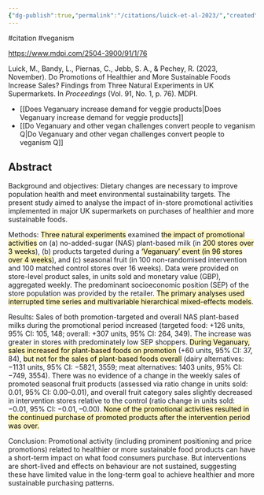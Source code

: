```yaml
---
{"dg-publish":true,"permalink":"/citations/luick-et-al-2023/","created":"2024-03-14T14:33:28.000+00:00","updated":"2025-09-28T23:47:34.747+01:00"}
---
```


#citation #veganism 

https://www.mdpi.com/2504-3900/91/1/76

Luick, M., Bandy, L., Piernas, C., Jebb, S. A., & Pechey, R. (2023, November). Do Promotions of Healthier and More Sustainable Foods Increase Sales? Findings from Three Natural Experiments in UK Supermarkets. In _Proceedings_ (Vol. 91, No. 1, p. 76). MDPI.

- [[Does Veganuary increase demand for veggie products\|Does Veganuary increase demand for veggie products]]
- [[Do Veganuary and other vegan challenges convert people to veganism Q\|Do Veganuary and other vegan challenges convert people to veganism Q]]
## Abstract

Background and objectives: Dietary changes are necessary to improve population health and meet environmental sustainability targets. The present study aimed to analyse the impact of in-store promotional activities implemented in major UK supermarkets on purchases of healthier and more sustainable foods. 

Methods: <mark style="background: #FFF3A3A6;">Three natural experiments</mark> examined <mark style="background: #FFF3A3A6;">the impact of promotional activities</mark> on (a) no-added-sugar (NAS) plant-based milk (in <mark style="background: #FFF3A3A6;">200 stores over 3 weeks</mark>), (b) products targeted during a <mark style="background: #FFF3A3A6;">‘Veganuary’ event (in 96 stores over 4 weeks</mark>), and (c) seasonal fruit (in 100 non-randomised intervention and 100 matched control stores over 16 weeks). Data were provided on store-level product sales, in units sold and monetary value (GBP), aggregated weekly. The predominant socioeconomic position (SEP) of the store population was provided by the retailer. <mark style="background: #FFF3A3A6;">The primary analyses used interrupted time series and multivariable hierarchical mixed-effects models</mark>. 

Results: Sales of both promotion-targeted and overall NAS plant-based milks during the promotional period increased (targeted food: +126 units, 95% CI: 105, 148; overall: +307 units, 95% CI: 264, 349). The increase was greater in stores with predominately low SEP shoppers. <mark style="background: #FFF3A3A6;">During Veganuary, sales increased for plant-based foods on promotion</mark> (+60 units, 95% CI: 37, 84), <mark style="background: #FFF3A3A6;">but not for the sales of plant-based foods overall</mark> (dairy alternatives: −1131 units, 95% CI: −5821, 3559; meat alternatives: 1403 units, 95% CI: −749, 3554). There was no evidence of a change in the weekly sales of promoted seasonal fruit products (assessed via ratio change in units sold: 0.01, 95% CI: 0.00–0.01), and overall fruit category sales slightly decreased in intervention stores relative to the control (ratio change in units sold: −0.01, 95% CI: −0.01, –0.00). <mark style="background: #FFF3A3A6;">None of the promotional activities resulted in the continued purchase of promoted products after the intervention period was over. </mark>

Conclusion: Promotional activity (including prominent positioning and price promotions) related to healthier or more sustainable food products can have a short-term impact on what food consumers purchase. But interventions are short-lived and effects on behaviour are not sustained, suggesting these have limited value in the long-term goal to achieve healthier and more sustainable purchasing patterns.